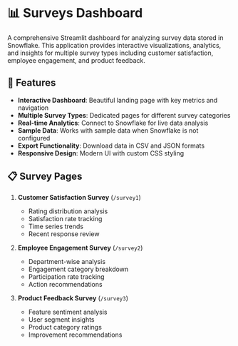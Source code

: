 # 📊 Surveys Dashboard

A comprehensive Streamlit dashboard for analyzing survey data stored in Snowflake. This application provides interactive visualizations, analytics, and insights for multiple survey types including customer satisfaction, employee engagement, and product feedback.

## 🚀 Features

- **Interactive Dashboard**: Beautiful landing page with key metrics and navigation
- **Multiple Survey Types**: Dedicated pages for different survey categories
- **Real-time Analytics**: Connect to Snowflake for live data analysis
- **Sample Data**: Works with sample data when Snowflake is not configured
- **Export Functionality**: Download data in CSV and JSON formats
- **Responsive Design**: Modern UI with custom CSS styling

## 📋 Survey Pages

1. **Customer Satisfaction Survey** (`/survey1`)
   - Rating distribution analysis
   - Satisfaction rate tracking
   - Time series trends
   - Recent response review

2. **Employee Engagement Survey** (`/survey2`)
   - Department-wise analysis
   - Engagement category breakdown
   - Participation rate tracking
   - Action recommendations

3. **Product Feedback Survey** (`/survey3`)
   - Feature sentiment analysis
   - User segment insights
   - Product category ratings
   - Improvement recommendations
